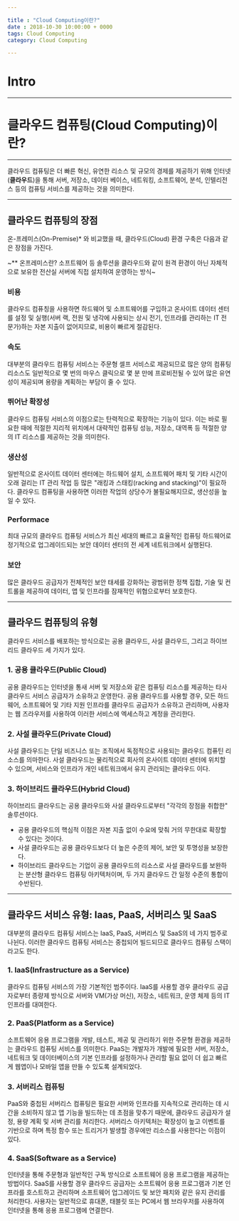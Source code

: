 ```yaml
---

title : "Cloud Computing이란?"
date : 2018-10-30 10:00:00 + 0000
tags: Cloud Computing
category: Cloud Computing

---
```


# Intro
---

# 클라우드 컴퓨팅(Cloud Computing)이란?
---
클라우드 컴퓨팅은 더 빠른 혁신, 유연한 리소스 및 규모의 경제를 제공하기 위해 인터넷(**클라우드**)을 통해 서버, 저장소, 데이터 베이스, 네트워킹, 소프트웨어, 분석, 인텔리전스 등의 컴퓨팅 서비스를 제공하는 것을 의미한다.

***

## 클라우드 컴퓨팅의 장점
온-프레미스(On-Premise)* 와 비교했을 때, 클라우드(Cloud) 환경 구축은 다음과 같은 장점을 가진다.

~** 온프레미스란? 소프트웨어 등 솔루션을 클라우드와 같이 원격 환경이 아닌 자체적으로 보유한 전산실 서버에 직접 설치하여 운영하는 방식~

### 비용
클라우드 컴퓨칭을 사용하면 하드웨어 및 소프트웨어를 구입하고 온사이트 데이터 센터를 설정 및 실행(서버 랙, 전원 및 냉각에 사용되는 상시 전기, 인프라를 관리하는 IT 전문가)하는 자본 지출이 없어지므로, 비용이 빠르게 절감된다.

### 속도
대부분의 클라우드 컴퓨팅 서비스는 주문형 셀프 서비스로 제공되므로 많은 양의 컴퓨팅 리소스도 일반적으로 몇 번의 마우스 클릭으로 몇 분 만에 프로비전될 수 있어 많은 유연성이 제공되며 용량을 계획하는 부담이 줄 수 있다.

### 뛰어난 확장성
클라우드 컴퓨팅 서비스의 이점으로는 탄력적으로 확장하는 기능이 있다. 이는 바로 필요한 때에 적절한 지리적 위치에서 대략적인 컴퓨팅 성능, 저장소, 대역폭 등 적절한 양의 IT 리소스를 제공하는 것을 의미한다.

### 생산성
일반적으로 온사이트 데이터 센터에는 하드웨어 설치, 소프트웨어 패치 및 기타 시간이 오래 걸리는 IT 관리 작업 등 많은 "래킹과 스태킹(racking and stacking)"이 필요하다. 클라우드 컴퓨팅을 사용하면 이러한 작업의 상당수가 불필요해지므로, 생산성을 높일 수 있다.

### Performace
최대 규모의 클라우드 컴퓨팅 서비스가 최신 세대의 빠르고 효율적인 컴퓨팅 하드웨어로 정기적으로 업그레이드되는 보안 데이터 센터의 전 세계 네트워크에서 실행된다.

### 보안
많은 클라우드 공급자가 전체적인 보안 태세를 강화하는 광범위한 정책 집합, 기술 및 컨트롤을 제공하여 데이터, 앱 및 인프라를 잠재적인 위협으로부터 보호한다.

***

## 클라우드 컴퓨팅의 유형
클라우드 서비스를 배포하는 방식으로는 공용 클라우드, 사설 클라우드, 그리고 하이브리드 클라우드 세 가지가 있다.

### 1. 공용 클라우드(Public Cloud)
공용 클라우드는 인터넷을 통새 서버 및 저장소와 같은 컴퓨팅 리소스를 제공하는 타사 클라우드 서비스 공급자가 소유하고 운영한다. 공용 클라우드를 사용할 경우, 모든 하드웨어, 소프트웨어 및 기타 지원 인프라를 클라우드 공급자가 소유하고 관리하며, 사용자는 웹 즈라우저를 사용하여 이러한 서비스에 엑세스하고 계정을 관리한다.

### 2. 사설 클라우드(Private Cloud)
사설 클라우드는 단일 비즈니스 또는 조직에서 독점적으로 사용되는 클라우드 컴퓨틴 리소스를 의마한다. 사설 클라우드는 물리적으로 회사의 온사이트 데이터 센터에 위치할 수 있으며, 서비스와 인프라가 개인 네트워크에서 유지 관리되는 클라우드 이다.

### 3. 하이브리드 클라우드(Hybrid Cloud)
하이브리드 클라우드는 공용 클라우드와 사설 클라우드로부터 "각각의 장점을 취합한" 솔루션이다.
- 공용 클라우드의 핵심적 이점은 자본 지출 없이 수요에 맞춰 거의 무한대로 확장할 수 있다는 것이다.
- 사설 클라우드는 공용 클라우드보다 더 높은 수준의 제어, 보안 및 투명성을 보장한다.
- 하이브리드 클라우드는 기업이 공용 클라우드의 리소스로 사설 클라우드를 보완하는 분산형 클라우드 컴퓨팅 아키텍처이며, 두 가지 클라우드 간 일정 수준의 통합이 수반된다.

***

## 클라우드 서비스 유형: Iaas, PaaS, 서버리스 및 SaaS
대부분의 클라우드 컴퓨팅 서비스는 IaaS, PaaS, 서버리스 및 SaaS의 네 가지 범주로 나뉜다. 이러한 클라우드 컴퓨팅 서비스는 중첩되어 빌드되므로 클라우드 컴퓨팅 스택이라고도 한다.

### 1. IaaS(Infrastructure as a Service)
클라우드 컴퓨팅 서비스의 가장 기본적인 범주이다. IaaS를 사용할 경우 클라우드 공급자로부터 종량제 방식으로 서버와 VM(가상 머신), 저장소, 네트워크, 운영 체제 등의 IT 인프라를 대여한다.

### 2. PaaS(Platform as a Service)
소프트웨어 응용 프로그램을 개발, 테스트, 제공 및 관리하기 위한 주문형 환경을 제공하는 클라우드 컴퓨팅 서비스를 의미한다. PaaS는 개발자가 개발에 필요한 서버, 저장소, 네트워크 및 데이터베이스의 기본 인프라를 설정하거나 관리할 필요 없이 더 쉽고 빠르게 웹앱이나 모바일 앱을 만들 수 있도록 설계되었다.

### 3. 서버리스 컴퓨팅
PaaS와 중첩된 서버리스 컴퓨팅은 필요한 서버와 인프라를 지속적으로 관리하는 데 시간을 소비하지 않고 앱 기능을 빌드하는 데 초점을 맞추기 때문에, 클라우드 공급자가 설정, 용량 계획 및 서버 관리를 처리한다. 서버리스 아키텍처는 확장성이 높고 이벤트를 기반으로 하며 특정 함수 또는 트리거가 발생할 경우에만 리소스를 사용한다는 이점이 있다.

### 4. SaaS(Software as a Service)
인터넷을 통해 주문형과 일반적인 구독 방식으로 소프트웨어 응용 프로그램을 제공하는 방법이다. SaaS를 사용할 경우 클라우드 공급자는 소프트웨어 응용 프로그램과 기본 인프라를 호스트하고 관리하며 소프트웨어 업그레이드 및 보안 패치와 같은 유지 관리를 처리한다. 사용자는 일반적으로 휴대폰, 태블릿 또는 PC에서 웹 브라우저를 사용하여 인터넷을 통해 응용 프로그램에 연결한다.
